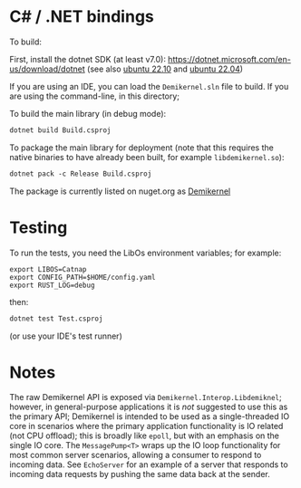 # C# / .NET bindings

To build:

First, install the dotnet SDK (at least v7.0): https://dotnet.microsoft.com/en-us/download/dotnet (see
  also [ubuntu 22.10](https://learn.microsoft.com/en-us/dotnet/core/install/linux-ubuntu#2210) and [ubuntu 22.04](https://learn.microsoft.com/en-us/dotnet/core/install/linux-ubuntu#2204))

If you are using an IDE, you can load the `Demikernel.sln` file to build. If you are using the command-line, in this directory;

To build the main library (in debug mode):

``` txt
dotnet build Build.csproj
```

To package the main library for deployment (note that this requires the native binaries to have already been built, for example `libdemikernel.so`):

``` txt
dotnet pack -c Release Build.csproj
```

The package is currently listed on nuget.org as [Demikernel](https://www.nuget.org/packages/Demikernel/)

# Testing

To run the tests, you need the LibOs environment variables; for example:

```
export LIBOS=Catnap
export CONFIG_PATH=$HOME/config.yaml
export RUST_LOG=debug
```

then:

``` txt
dotnet test Test.csproj
```

(or use your IDE's test runner)


# Notes

The raw Demikernel API is exposed via `Demikernel.Interop.Libdemiknel`; however, in general-purpose applications it is *not*
suggested to use this as the primary API; Demikernel is intended to be used as a single-threaded IO core in scenarios where
the primary application functionality is IO related (not CPU offload); this is broadly like `epoll`, but with an emphasis
on the single IO core. The `MessagePump<T>` wraps up the IO loop functionality for most common server scenarios, allowing
a consumer to respond to incoming data. See `EchoServer` for an example of a server that responds to incoming data requests
by pushing the same data back at the sender.